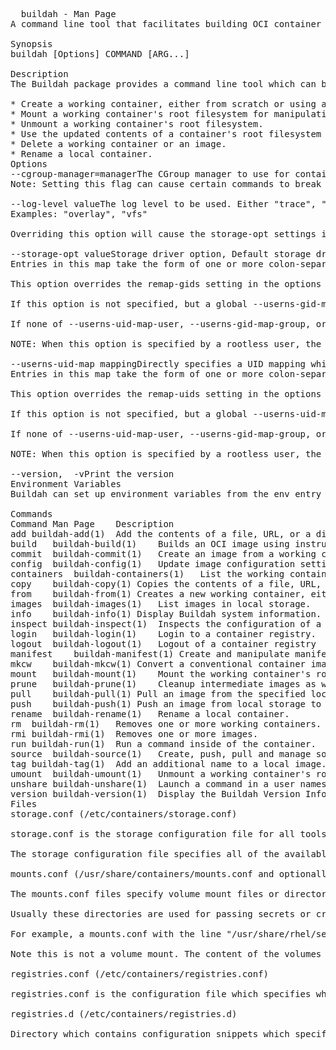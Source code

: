 <pre>
  buildah - Man Page
A command line tool that facilitates building OCI container images.

Synopsis
buildah [Options] COMMAND [ARG...]

Description
The Buildah package provides a command line tool which can be used to:

* Create a working container, either from scratch or using an image as a starting point.
* Mount a working container's root filesystem for manipulation.
* Unmount a working container's root filesystem.
* Use the updated contents of a container's root filesystem as a filesystem layer to create a new image.
* Delete a working container or an image.
* Rename a local container.
Options
--cgroup-manager=managerThe CGroup manager to use for container cgroups. Supported values are cgroupfs or systemd. Default is systemd unless overridden in the containers.conf file.
Note: Setting this flag can cause certain commands to break when called on containers previously created by the other CGroup manager type. Note: CGroup manager is not supported in rootless mode when using CGroups Version V1.

--log-level valueThe log level to be used. Either "trace", "debug", "info", "warn", "error", "fatal", or "panic", defaulting to "warn".--help,  -hShow help--registries-conf pathPathname of the configuration file which specifies which container registries should be consulted when completing image names which do not include a registry or domain portion.  It is not recommended that this option be used, as the default behavior of using the system-wide configuration (/etc/containers/registries.conf) is most often preferred.--registries-conf-dir pathPathname of the directory which contains configuration snippets which specify registries which should be consulted when completing image names which do not include a registry or domain portion.  It is not recommended that this option be used, as the default behavior of using the system-wide configuration (/etc/containers/registries.d) is most often preferred.--root valueStorage root dir (default: "/var/lib/containers/storage" for UID 0, "$HOME/.local/share/containers/storage" for other users) Default root dir is configured in /etc/containers/storage.conf--runroot valueStorage state dir (default: "/run/containers/storage" for UID 0, "/run/user/$UID" for other users) Default state dir is configured in /etc/containers/storage.conf--short-name-alias-conf pathPathname of the file which contains cached mappings between short image names and their corresponding fully-qualified names.  It is used for mapping from names of images specified using short names like "ubi8" which don't include a registry component and a corresponding fully-specified name which includes a registry and any other components, such as "registry.access.redhat.com/ubi8".  It is not recommended that this option be used, as the default behavior of using the system-wide cache (/var/cache/containers/short-name-aliases.conf) or per-user cache ($HOME/.cache/containers/short-name-aliases.conf) to supplement system-wide defaults is most often preferred.--storage-driver valueStorage driver.  The default storage driver for UID 0 is configured in /etc/containers/storage.conf ($HOME/.config/containers/storage.conf in rootless mode), and is vfs for other users.  The STORAGE_DRIVER environment variable overrides the default.  The --storage-driver specified driver overrides all.
Examples: "overlay", "vfs"

Overriding this option will cause the storage-opt settings in /etc/containers/storage.conf to be ignored.  The user must specify additional options via the --storage-opt flag.

--storage-opt valueStorage driver option, Default storage driver options are configured in /etc/containers/storage.conf ($HOME/.config/containers/storage.conf in rootless mode). The STORAGE_OPTS environment variable overrides the default. The --storage-opt specified options overrides all.--userns-gid-map mappingDirectly specifies a GID mapping which should be used to set ownership, at the filesystem level, on the working container's contents. Commands run when handling RUN instructions will default to being run in their own user namespaces, configured using the UID and GID maps.
Entries in this map take the form of one or more colon-separated triples of a starting in-container GID, a corresponding starting host-level GID, and the number of consecutive IDs which the map entry represents.

This option overrides the remap-gids setting in the options section of /etc/containers/storage.conf.

If this option is not specified, but a global --userns-gid-map setting is supplied, settings from the global option will be used.

If none of --userns-uid-map-user, --userns-gid-map-group, or --userns-gid-map are specified, but --userns-uid-map is specified, the GID map will be set to use the same numeric values as the UID map.

NOTE: When this option is specified by a rootless user, the specified mappings are relative to the rootless usernamespace in the container, rather than being relative to the host as it would be when run rootful.

--userns-uid-map mappingDirectly specifies a UID mapping which should be used to set ownership, at the filesystem level, on the working container's contents. Commands run when handling RUN instructions will default to being run in their own user namespaces, configured using the UID and GID maps.
Entries in this map take the form of one or more colon-separated triples of a starting in-container UID, a corresponding starting host-level UID, and the number of consecutive IDs which the map entry represents.

This option overrides the remap-uids setting in the options section of /etc/containers/storage.conf.

If this option is not specified, but a global --userns-uid-map setting is supplied, settings from the global option will be used.

If none of --userns-uid-map-user, --userns-gid-map-group, or --userns-uid-map are specified, but --userns-gid-map is specified, the UID map will be set to use the same numeric values as the GID map.

NOTE: When this option is specified by a rootless user, the specified mappings are relative to the rootless usernamespace in the container, rather than being relative to the host as it would be when run rootful.

--version,  -vPrint the version
Environment Variables
Buildah can set up environment variables from the env entry in the [engine] table in the containers.conf(5). These variables can be overridden by passing environment variables before the buildah commands.

Commands
Command	Man Page	Description
add	buildah-add(1)	Add the contents of a file, URL, or a directory to the container.
build	buildah-build(1)	Builds an OCI image using instructions in one or more Containerfiles.
commit	buildah-commit(1)	Create an image from a working container.
config	buildah-config(1)	Update image configuration settings.
containers	buildah-containers(1)	List the working containers and their base images.
copy	buildah-copy(1)	Copies the contents of a file, URL, or directory into a container's working directory.
from	buildah-from(1)	Creates a new working container, either from scratch or using a specified image as a starting point.
images	buildah-images(1)	List images in local storage.
info	buildah-info(1)	Display Buildah system information.
inspect	buildah-inspect(1)	Inspects the configuration of a container or image
login	buildah-login(1)	Login to a container registry.
logout	buildah-logout(1)	Logout of a container registry
manifest	buildah-manifest(1)	Create and manipulate manifest lists and image indexes.
mkcw	buildah-mkcw(1)	Convert a conventional container image into a confidential workload image.
mount	buildah-mount(1)	Mount the working container's root filesystem.
prune	buildah-prune(1)	Cleanup intermediate images as well as build and mount cache.
pull	buildah-pull(1)	Pull an image from the specified location.
push	buildah-push(1)	Push an image from local storage to elsewhere.
rename	buildah-rename(1)	Rename a local container.
rm	buildah-rm(1)	Removes one or more working containers.
rmi	buildah-rmi(1)	Removes one or more images.
run	buildah-run(1)	Run a command inside of the container.
source	buildah-source(1)	Create, push, pull and manage source images and associated source artifacts.
tag	buildah-tag(1)	Add an additional name to a local image.
umount	buildah-umount(1)	Unmount a working container's root file system.
unshare	buildah-unshare(1)	Launch a command in a user namespace with modified ID mappings.
version	buildah-version(1)	Display the Buildah Version Information
Files
storage.conf (/etc/containers/storage.conf)

storage.conf is the storage configuration file for all tools using containers/storage

The storage configuration file specifies all of the available container storage options for tools using shared container storage.

mounts.conf (/usr/share/containers/mounts.conf and optionally /etc/containers/mounts.conf)

The mounts.conf files specify volume mount files or directories that are automatically mounted inside containers when executing the buildah run or buildah build commands.  Container processes can then use this content.  The volume mount content does not get committed to the final image.

Usually these directories are used for passing secrets or credentials required by the package software to access remote package repositories.

For example, a mounts.conf with the line "/usr/share/rhel/secrets:/run/secrets", the content of /usr/share/rhel/secrets directory is mounted on /run/secrets inside the container.  This mountpoint allows Red Hat Enterprise Linux subscriptions from the host to be used within the container.  It is also possible to omit the destination if it's equal to the source path.  For example, specifying /var/lib/secrets will mount the directory into the same container destination path /var/lib/secrets.

Note this is not a volume mount. The content of the volumes is copied into container storage, not bind mounted directly from the host.

registries.conf (/etc/containers/registries.conf)

registries.conf is the configuration file which specifies which container registries should be consulted when completing image names which do not include a registry or domain portion.

registries.d (/etc/containers/registries.d)

Directory which contains configuration snippets which specify registries which should be consulted when completing image names which do not include a registry or domain portion.
</pre>
